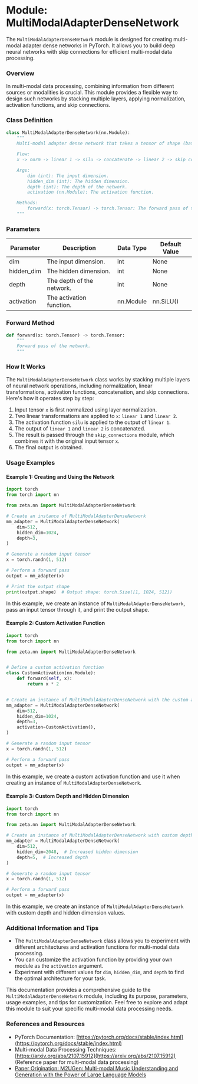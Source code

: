 # Module: MultiModalAdapterDenseNetwork

The `MultiModalAdapterDenseNetwork` module is designed for creating multi-modal adapter dense networks in PyTorch. It allows you to build deep neural networks with skip connections for efficient multi-modal data processing.

### Overview

In multi-modal data processing, combining information from different sources or modalities is crucial. This module provides a flexible way to design such networks by stacking multiple layers, applying normalization, activation functions, and skip connections.

### Class Definition

```python
class MultiModalAdapterDenseNetwork(nn.Module):
    """
    Multi-modal adapter dense network that takes a tensor of shape (batch_size, dim) and returns a tensor of shape (batch_size, dim).

    Flow:
    x -> norm -> linear 1 -> silu -> concatenate -> linear 2 -> skip connection -> output

    Args:
        dim (int): The input dimension.
        hidden_dim (int): The hidden dimension.
        depth (int): The depth of the network.
        activation (nn.Module): The activation function.

    Methods:
        forward(x: torch.Tensor) -> torch.Tensor: The forward pass of the network.
    """
```

### Parameters

| Parameter       | Description                                             | Data Type | Default Value |
|-----------------|---------------------------------------------------------|-----------|---------------|
| dim             | The input dimension.                                    | int       | None          |
| hidden_dim      | The hidden dimension.                                   | int       | None          |
| depth           | The depth of the network.                               | int       | None          |
| activation      | The activation function.                                | nn.Module | nn.SiLU()     |

### Forward Method

```python
def forward(x: torch.Tensor) -> torch.Tensor:
    """
    Forward pass of the network.
    """
```

### How It Works

The `MultiModalAdapterDenseNetwork` class works by stacking multiple layers of neural network operations, including normalization, linear transformations, activation functions, concatenation, and skip connections. Here's how it operates step by step:

1. Input tensor `x` is first normalized using layer normalization.
2. Two linear transformations are applied to `x`: `linear 1` and `linear 2`.
3. The activation function `silu` is applied to the output of `linear 1`.
4. The output of `linear 1` and `linear 2` is concatenated.
5. The result is passed through the `skip_connections` module, which combines it with the original input tensor `x`.
6. The final output is obtained.

### Usage Examples

#### Example 1: Creating and Using the Network

```python
import torch
from torch import nn

from zeta.nn import MultiModalAdapterDenseNetwork

# Create an instance of MultiModalAdapterDenseNetwork
mm_adapter = MultiModalAdapterDenseNetwork(
    dim=512,
    hidden_dim=1024,
    depth=3,
)

# Generate a random input tensor
x = torch.randn(1, 512)

# Perform a forward pass
output = mm_adapter(x)

# Print the output shape
print(output.shape)  # Output shape: torch.Size([1, 1024, 512])
```

In this example, we create an instance of `MultiModalAdapterDenseNetwork`, pass an input tensor through it, and print the output shape.

#### Example 2: Custom Activation Function

```python
import torch
from torch import nn

from zeta.nn import MultiModalAdapterDenseNetwork


# Define a custom activation function
class CustomActivation(nn.Module):
    def forward(self, x):
        return x * 2


# Create an instance of MultiModalAdapterDenseNetwork with the custom activation
mm_adapter = MultiModalAdapterDenseNetwork(
    dim=512,
    hidden_dim=1024,
    depth=3,
    activation=CustomActivation(),
)

# Generate a random input tensor
x = torch.randn(1, 512)

# Perform a forward pass
output = mm_adapter(x)
```

In this example, we create a custom activation function and use it when creating an instance of `MultiModalAdapterDenseNetwork`.

#### Example 3: Custom Depth and Hidden Dimension

```python
import torch
from torch import nn

from zeta.nn import MultiModalAdapterDenseNetwork

# Create an instance of MultiModalAdapterDenseNetwork with custom depth and hidden dimension
mm_adapter = MultiModalAdapterDenseNetwork(
    dim=512,
    hidden_dim=2048,  # Increased hidden dimension
    depth=5,  # Increased depth
)

# Generate a random input tensor
x = torch.randn(1, 512)

# Perform a forward pass
output = mm_adapter(x)
```

In this example, we create an instance of `MultiModalAdapterDenseNetwork` with custom depth and hidden dimension values.

### Additional Information and Tips

- The `MultiModalAdapterDenseNetwork` class allows you to experiment with different architectures and activation functions for multi-modal data processing.
- You can customize the activation function by providing your own module as the `activation` argument.
- Experiment with different values for `dim`, `hidden_dim`, and `depth` to find the optimal architecture for your task.

This documentation provides a comprehensive guide to the `MultiModalAdapterDenseNetwork` module, including its purpose, parameters, usage examples, and tips for customization. Feel free to explore and adapt this module to suit your specific multi-modal data processing needs.

### References and Resources

- PyTorch Documentation: [https://pytorch.org/docs/stable/index.html](https://pytorch.org/docs/stable/index.html)
- Multi-modal Data Processing Techniques: [https://arxiv.org/abs/2107.15912](https://arxiv.org/abs/2107.15912) (Reference paper for multi-modal data processing)
- [Paper Origination: M2UGen: Multi-modal Music Understanding and Generation with the Power of Large Language Models](https://arxiv.org/pdf/2311.11255.pdf)